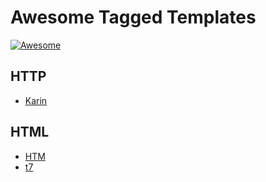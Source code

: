 # Awesome Tagged Templates

[![Awesome](https://awesome.re/badge-flat.svg)](https://awesome.re)

## HTTP
- [Karin](https://github.com/vaheqelyan/karin)

## HTML
- [HTM](https://github.com/developit/htm)
- [t7](https://github.com/trueadm/t7)
